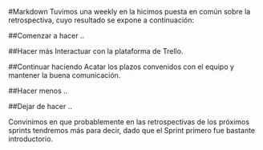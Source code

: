 #Markdown
Tuvimos una weekly en la hicimos puesta en común sobre la retrospectiva, cuyo resultado se expone a continuación:

##Comenzar a hacer
..

##Hacer más
Interactuar con la plataforma de Trello.

##Continuar haciendo
Acatar los plazos convenidos con el equipo y mantener la buena comunicación.

##Hacer menos
..

##Dejar de hacer
..

Convinimos en que probablemente en las retrospectivas de los próximos sprints tendremos más para decir, dado que el Sprint primero fue bastante introductorio.
